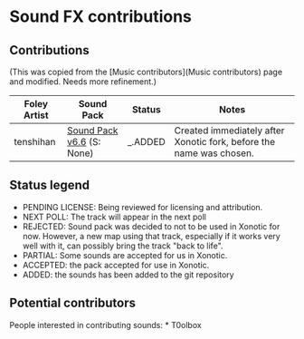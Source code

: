Sound FX contributions
======================

Contributions
-------------

(This was copied from the [Music contributors](Music contributors) page and modified. Needs more refinement.)

|Foley Artist|Sound Pack|Status|Notes|
|------------|----------|------|-----|
|tenshihan|[Sound Pack v6.6](http://www.nullgaming.com/xonotic/sound/tenshihan-nexuiz.v6.6.pk3) (S: None)|\_.ADDED|Created immediately after Xonotic fork, before the name was chosen.|

Status legend
-------------

-   PENDING LICENSE: Being reviewed for licensing and attribution.
-   NEXT POLL: The track will appear in the next poll
-   REJECTED: Sound pack was decided to not to be used in Xonotic for now. However, a new map using that track, especially if it works very well with it, can possibly bring the track "back to life".
-   PARTIAL: Some sounds are accepted for us in Xonotic.
-   ACCEPTED: the pack accepted for use in Xonotic.
-   ADDED: the sounds has been added to the git repository

Potential contributors
----------------------

People interested in contributing sounds:
\* T0olbox
